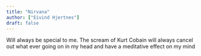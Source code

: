 ```yaml
---
title: "Nirvana"
author: ["Eivind Hjertnes"]
draft: false
---
```


Will always be special to me. The scream of Kurt Cobain will always cancel out what ever going on in my head and have a meditative effect on my mind
